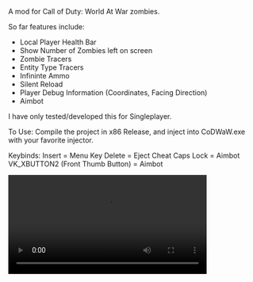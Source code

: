 A mod for Call of Duty: World At War zombies. 

So far features include:
- Local Player Health Bar
- Show Number of Zombies left on screen
- Zombie Tracers
- Entity Type Tracers
- Infininte Ammo
- Silent Reload
- Player Debug Information (Coordinates, Facing Direction)
- Aimbot 

I have only tested/developed this for Singleplayer. 

To Use:
Compile the project in x86 Release, and inject into CoDWaW.exe with your favorite injector.

Keybinds:
Insert = Menu Key
Delete = Eject Cheat
Caps Lock = Aimbot
VK_XBUTTON2 (Front Thumb Button) = Aimbot

<video src="https://youtu.be/M2EvaEc1Dms?si=q_thO1nBc9q4KqhX" width=400/>
